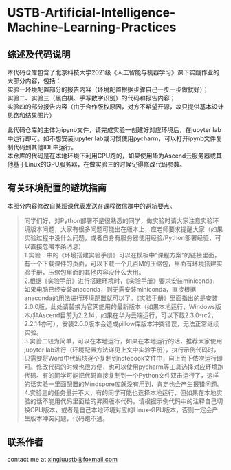 # USTB-Artificial-Intelligence-Machine-Learning-Practices  
## 综述及代码说明
本代码仓库包含了北京科技大学2021级《人工智能与机器学习》课下实践作业的大部分内容，包括：  
实验一环境配置部分的报告内容（环境配置根据步骤自己一步一步做就好）；  
实验二、实验三（黑白棋、手写数字识别）的代码和报告内容；  
实验四的部分报告内容（由于合作版权原因，对方不希望开源，故只提供基本设计思路和结果图片）  

此代码仓库的主体为ipynb文件，请完成实验一创建好对应环境后，在jupyter lab中运行即可。如不想安装jupyter lab或习惯使用pycharm，可以打开ipynb文件复制代码到其他IDE中运行。  
本仓库的代码是在本地环境下利用CPU跑的，如果使用华为Ascend云服务器或其他基于Linux的GPU服务器，在做实验三的时候记得修改代码参数。  


## 有关环境配置的避坑指南
本部分内容修改自某班课代表发送在课程微信群中的避坑要点。
>同学们好，对Python部署不是很熟悉的同学，做实验时请大家注意实验环境版本问题，大家有很多问题可能出在版本上，应老师要求提醒大家（如果实验过程中没什么问题，或者自身有服务器使用经验/Python部署经验，可以直接忽略本条消息）  
1.实验一中的《环境搭建实验手册》可以在模板中“课程方案”的链接里面，有一个下载课件的页面，可以下载一个几百M的压缩包，里面有环境搭建实验手册，压缩包里面的其他内容没什么大用。  
2.根据《实验手册》进行搭建环境时，《实验手册》要求安装miniconda，如果电脑已经安装anaconda，则无需安装miniconda，直接根据anaconda的用法进行环境配置就可以了。《实验手册》里面指出的是安装2.0.0版，此处请替换为官网能用的最新版本（如果本地运行，Windows版本/非Ascend目前为2.2.14，如果在华为云端运行，可以下载2.3.0-rc2，2.2.14亦可），安装2.0.0版本会造成pillow库版本冲突错误，无法正常继续实验。  
3.实验二较为简单，可以在本地运行，如果在本地运行的话，推荐大家使用jupyter lab进行（环境配置方法详见上文中实验手册），执行示例代码时，只需要将Word中代码块逐个复制到notebook文件中，自上而下依次运行即可。修改代码的时候也很方便，也可以使用pycharm等工具选择对应环境跑代码。有的同学可能把代码直接复制到一个Python文件双击运行了，这样的话实验一里面配置的Mindspore库就没有用到，肯定也会产生报错问题。  
4.实验三的任务量并不大，有的同学可能也选择本地运行，但如果在本地实验的话不能用代码里面给的昇腾版本代码，请根据示例代码中的注释自己切换CPU版本，或者是自己本地环境对应的Linux-GPU版本，否则一定会产生版本冲突问题，代码跑不通。

## 联系作者
contact me at xingjuustb@foxmail.com



